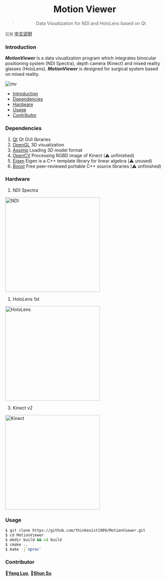 <div align="center">
  <img src="MotionViewer/res/logo.png" alt="">
  <h1>Motion Viewer</h1>
  <blockquote> Data Visualization for NDI and HoloLens based on Qt </blockquote>
</div>

:cn: [中文说明](README_ZH.md)

### Introduction

***MotionViewer*** is a data visualization program which integrates binocular positioning system (NDI Spectra), depth camera (Kinect) and mixed reality glasses (HoloLens). ***MotionViewer*** is designed for surgical system based on mixed reality.

![mv](./MotionViewer/res/mv.gif)

- [Introduction](#introduction)
- [Dependencies](#dependencies)
- [Hardware](#hardware)
- [Usage](#usage)
- [Contributor](#contributor)

### Dependencies

1. [Qt]( https://www.qt.io/cn) Qt GUI libraries
2. [OpenGL](https://www.opengl.org/)  3D visualization
3. [Assimp](https://www.assimp.org/) Loading 3D model format
4. [OpenCV](https://opencv.org/) Processing RGBD image of Kinect (:warning: unfinished)
5. [Eigen](http://eigen.tuxfamily.org/index.php?title=Main_Page) Eigen is a C++ template library for linear algebra (:warning: unused)
6. [Boost](https://www.boost.org/) Free peer-reviewed portable C++ source libraries (:warning: unfinished)

### Hardware

1. NDI Spectra

<img src="MotionViewer/res/ndi-spectra.jpg" width="300" alt="NDI" />

1. HoloLens 1st

<img src="MotionViewer/res/HoloLens1.jpg" width="300" alt="HoloLens" />

3. Kinect v2

<img src="MotionViewer/res/kinect.jpg" width="300" alt="Kinect" />

### Usage

```bash
$ git clone https://github.com/thinkexist1989/MotionViewer.git
$ cd MotionViewer
$ mkdir build && cd build
$ cmake ..
$ make -j`nproc`
```

### Contributor

:bust_in_silhouette:[**Yang Luo**](luoyang@sia.cn), :bust_in_silhouette:[**Shun Su**](sushun@sia.cn)
